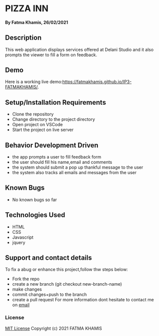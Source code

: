 # PIZZA INN
#### By Fatma Khamis, 26/02/2021
## Description
This web application displays services offered at Delani Studio and it also prompts the viewer to fill a form on feedback.
## Demo
Here is a working live demo:https://fatmakhamis.github.io/IP3-FATMAKHAMIS/.
## Setup/Installation Requirements
* Clone the repository
* Change directory to the project directory
* Open project on VSCode
* Start the project on live server
## Behavior Development Driven
* the app prompts a user to fill feedback form 
* the user should fill his name,email and comments 
* the system should submit a pop up thankful message to the user
* the system also tracks all emails and messages from the user
## Known Bugs
* No known bugs so far
## Technologies Used
* HTML
* CSS
* Javascript
* jquery 
## Support and contact details
To fix a abug or enhance this project,follow thw steps below:
* Fork the repo
* create a new branch (git checkout new-branch-name)
* make changes 
* commit changes+push to the branch
* create a pull request
For more information dont hesitate to contact me on [email](mailto:fatmakhamis.alafif@gmail.com)
### License
[MIT License](https://choosealicense.com/licenses/mit/)
Copyright (c) 2021  FATMA KHAMIS
